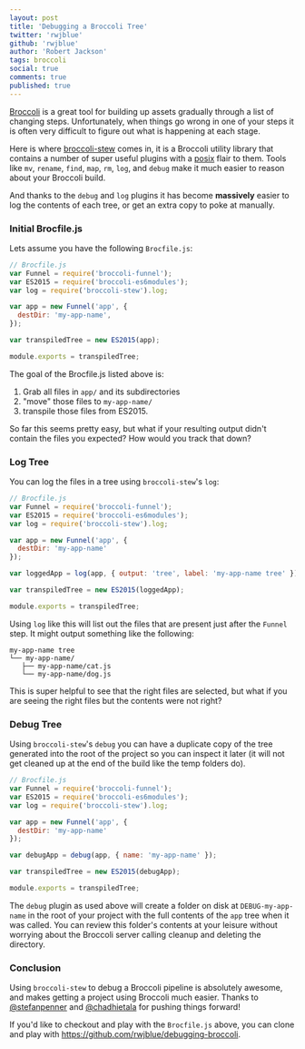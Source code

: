 ```yaml
---
layout: post
title: 'Debugging a Broccoli Tree'
twitter: 'rwjblue'
github: 'rwjblue'
author: 'Robert Jackson'
tags: broccoli
social: true
comments: true
published: true
---
```


[Broccoli](https://github.com/broccolijs/broccoli) is a great tool for building up assets gradually through a list of changing steps. Unfortunately, when things go wrong in one of your steps it is often very difficult to figure out what is happening at each stage.

Here is where [broccoli-stew](https://github.com/stefanpenner/broccoli-stew) comes in, it is a Broccoli utility library that contains a number of super useful plugins with a [posix](https://en.wikipedia.org/wiki/POSIX) flair to them. Tools like `mv`, `rename`, `find`, `map`, `rm`, `log`, and `debug` make it much easier to reason about your Broccoli build.

And thanks to the `debug` and `log` plugins it has become **massively** easier to log the contents of each tree, or get an extra copy to poke at manually.

### Initial Brocfile.js

Lets assume you have the following `Brocfile.js`:

```javascript
// Brocfile.js
var Funnel = require('broccoli-funnel');
var ES2015 = require('broccoli-es6modules');
var log = require('broccoli-stew').log;

var app = new Funnel('app', {
  destDir: 'my-app-name',
});

var transpiledTree = new ES2015(app);

module.exports = transpiledTree;
```

The goal of the Brocfile.js listed above is:

1. Grab all files in `app/` and its subdirectories
2. "move" those files to `my-app-name/`
3. transpile those files from ES2015.

So far this seems pretty easy, but what if your resulting output didn't contain the files you expected?  How would you track that down?


### Log Tree

You can log the files in a tree using `broccoli-stew`'s `log`:

```javascript
// Brocfile.js
var Funnel = require('broccoli-funnel');
var ES2015 = require('broccoli-es6modules');
var log = require('broccoli-stew').log;

var app = new Funnel('app', {
  destDir: 'my-app-name'
});

var loggedApp = log(app, { output: 'tree', label: 'my-app-name tree' });

var transpiledTree = new ES2015(loggedApp);

module.exports = transpiledTree;
```

Using `log` like this will list out the files that are present just after the `Funnel` step.  It might output something like the following:

```
my-app-name tree
└── my-app-name/
   ├── my-app-name/cat.js
   └── my-app-name/dog.js
```

This is super helpful to see that the right files are selected, but what if you are seeing the right files but the contents were not right?

### Debug Tree

Using `broccoli-stew`'s `debug` you can have a duplicate copy of the tree generated into the root of the project so you can inspect it later (it will not get cleaned up at the end of the build like the temp folders do).


```javascript
// Brocfile.js
var Funnel = require('broccoli-funnel');
var ES2015 = require('broccoli-es6modules');
var log = require('broccoli-stew').log;

var app = new Funnel('app', {
  destDir: 'my-app-name'
});

var debugApp = debug(app, { name: 'my-app-name' });

var transpiledTree = new ES2015(debugApp);

module.exports = transpiledTree;
```

The `debug` plugin as used above will create a folder on disk at `DEBUG-my-app-name` in the root of your project with the full contents of the `app` tree when it was called. You can review this folder's contents at your leisure without worrying about the Broccoli server calling cleanup and deleting the directory.

### Conclusion

Using `broccoli-stew` to debug a Broccoli pipeline is absolutely awesome, and makes getting a project using Broccoli much easier.  Thanks to [@stefanpenner](https://twitter.com/stefanpenner) and [@chadhietala](https://twitter.com/chadhietala) for pushing things forward!

If you'd like to checkout and play with the `Brocfile.js` above, you can clone and play with https://github.com/rwjblue/debugging-broccoli.
